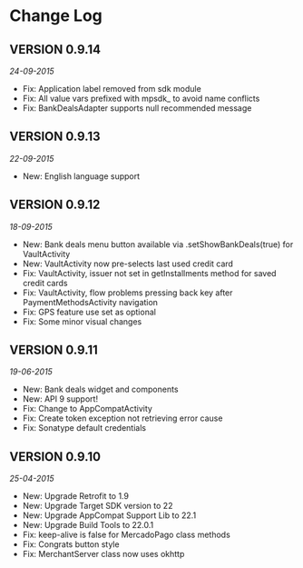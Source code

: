 Change Log
==========

## VERSION 0.9.14

_24-09-2015_

* Fix: Application label removed from sdk module
* Fix: All value vars prefixed with mpsdk_ to avoid name conflicts
* Fix: BankDealsAdapter supports null recommended message

## VERSION 0.9.13

_22-09-2015_

* New: English language support

## VERSION 0.9.12

_18-09-2015_

* New: Bank deals menu button available via .setShowBankDeals(true) for VaultActivity
* New: VaultActivity now pre-selects last used credit card
* Fix: VaultActivity, issuer not set in getInstallments method for saved credit cards
* Fix: VaultActivity, flow problems pressing back key after PaymentMethodsActivity navigation
* Fix: GPS feature use set as optional
* Fix: Some minor visual changes

## VERSION 0.9.11

_19-06-2015_

* New: Bank deals widget and components
* New: API 9 support!
* Fix: Change to AppCompatActivity
* Fix: Create token exception not retrieving error cause
* Fix: Sonatype default credentials

## VERSION 0.9.10

_25-04-2015_

* New: Upgrade Retrofit to 1.9
* New: Upgrade Target SDK version to 22
* New: Upgrade AppCompat Support Lib to 22.1
* New: Upgrade Build Tools to 22.0.1
* Fix: keep-alive is false for MercadoPago class methods
* Fix: Congrats button style
* Fix: MerchantServer class now uses okhttp
